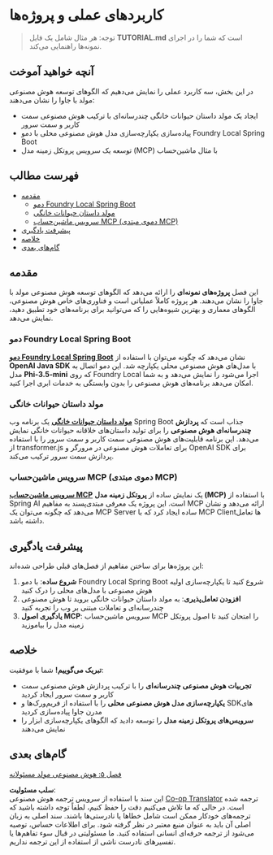 <!--
CO_OP_TRANSLATOR_METADATA:
{
  "original_hash": "139c227ef39d24287257d1aff6fc6973",
  "translation_date": "2025-07-25T08:50:46+00:00",
  "source_file": "04-PracticalSamples/README.md",
  "language_code": "fa"
}
-->
# کاربردهای عملی و پروژه‌ها

> توجه: هر مثال شامل یک فایل **TUTORIAL.md** است که شما را در اجرای نمونه‌ها راهنمایی می‌کند.

## آنچه خواهید آموخت
در این بخش، سه کاربرد عملی را نمایش می‌دهیم که الگوهای توسعه هوش مصنوعی مولد با جاوا را نشان می‌دهند:
- ایجاد یک مولد داستان حیوانات خانگی چندرسانه‌ای با ترکیب هوش مصنوعی سمت کاربر و سمت سرور
- پیاده‌سازی یکپارچه‌سازی مدل هوش مصنوعی محلی با دمو Foundry Local Spring Boot
- توسعه یک سرویس پروتکل زمینه مدل (MCP) با مثال ماشین‌حساب

## فهرست مطالب

- [مقدمه](../../../04-PracticalSamples)
  - [دمو Foundry Local Spring Boot](../../../04-PracticalSamples)
  - [مولد داستان حیوانات خانگی](../../../04-PracticalSamples)
  - [سرویس ماشین‌حساب MCP (دموی مبتدی MCP)](../../../04-PracticalSamples)
- [پیشرفت یادگیری](../../../04-PracticalSamples)
- [خلاصه](../../../04-PracticalSamples)
- [گام‌های بعدی](../../../04-PracticalSamples)

## مقدمه

این فصل **پروژه‌های نمونه‌ای** را ارائه می‌دهد که الگوهای توسعه هوش مصنوعی مولد با جاوا را نشان می‌دهند. هر پروژه کاملاً عملیاتی است و فناوری‌های خاص هوش مصنوعی، الگوهای معماری و بهترین شیوه‌هایی را که می‌توانید برای برنامه‌های خود تطبیق دهید، نمایش می‌دهد.

### دمو Foundry Local Spring Boot

**[دمو Foundry Local Spring Boot](foundrylocal/README.md)** نشان می‌دهد که چگونه می‌توان با استفاده از **OpenAI Java SDK** با مدل‌های هوش مصنوعی محلی یکپارچه شد. این دمو اتصال به مدل **Phi-3.5-mini** که روی Foundry Local اجرا می‌شود را نمایش می‌دهد و به شما امکان می‌دهد برنامه‌های هوش مصنوعی را بدون وابستگی به خدمات ابری اجرا کنید.

### مولد داستان حیوانات خانگی

**[مولد داستان حیوانات خانگی](petstory/README.md)** یک برنامه وب Spring Boot جذاب است که **پردازش چندرسانه‌ای هوش مصنوعی** را برای تولید داستان‌های خلاقانه حیوانات خانگی نمایش می‌دهد. این برنامه قابلیت‌های هوش مصنوعی سمت کاربر و سمت سرور را با استفاده از transformer.js برای تعاملات هوش مصنوعی در مرورگر و OpenAI SDK برای پردازش سمت سرور ترکیب می‌کند.

### سرویس ماشین‌حساب MCP (دموی مبتدی MCP)

**[سرویس ماشین‌حساب MCP](mcp/calculator/README.md)** یک نمایش ساده از **پروتکل زمینه مدل (MCP)** با استفاده از Spring AI است. این پروژه یک معرفی مبتدی‌پسند به مفاهیم MCP ارائه می‌دهد و نشان می‌دهد که چگونه می‌توان یک MCP Server ساده ایجاد کرد که با MCP Client‌ها تعامل داشته باشد.

## پیشرفت یادگیری

این پروژه‌ها برای ساختن مفاهیم از فصل‌های قبلی طراحی شده‌اند:

1. **شروع ساده**: با دمو Foundry Local Spring Boot شروع کنید تا یکپارچه‌سازی اولیه هوش مصنوعی با مدل‌های محلی را درک کنید
2. **افزودن تعامل‌پذیری**: به مولد داستان حیوانات خانگی بروید تا هوش مصنوعی چندرسانه‌ای و تعاملات مبتنی بر وب را تجربه کنید
3. **یادگیری اصول MCP**: سرویس ماشین‌حساب MCP را امتحان کنید تا اصول پروتکل زمینه مدل را بیاموزید

## خلاصه

**تبریک می‌گوییم!** شما با موفقیت:

- **تجربیات هوش مصنوعی چندرسانه‌ای** را با ترکیب پردازش هوش مصنوعی سمت کاربر و سمت سرور ایجاد کردید
- **یکپارچه‌سازی مدل هوش مصنوعی محلی** را با استفاده از فریم‌ورک‌ها و SDKهای مدرن جاوا پیاده‌سازی کردید
- **سرویس‌های پروتکل زمینه مدل** را توسعه دادید که الگوهای یکپارچه‌سازی ابزار را نمایش می‌دهند

## گام‌های بعدی

[فصل ۵: هوش مصنوعی مولد مسئولانه](../05-ResponsibleGenAI/README.md)

**سلب مسئولیت**:  
این سند با استفاده از سرویس ترجمه هوش مصنوعی [Co-op Translator](https://github.com/Azure/co-op-translator) ترجمه شده است. در حالی که ما تلاش می‌کنیم دقت را حفظ کنیم، لطفاً توجه داشته باشید که ترجمه‌های خودکار ممکن است شامل خطاها یا نادرستی‌ها باشند. سند اصلی به زبان اصلی آن باید به عنوان منبع معتبر در نظر گرفته شود. برای اطلاعات حساس، توصیه می‌شود از ترجمه حرفه‌ای انسانی استفاده کنید. ما مسئولیتی در قبال سوء تفاهم‌ها یا تفسیرهای نادرست ناشی از استفاده از این ترجمه نداریم.